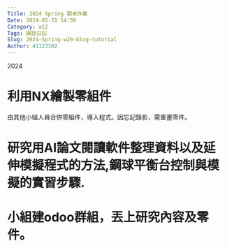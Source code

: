 ```yaml
---
Title: 2024 Spring 期末作業
Date: 2024-05-31 14:50
Category: w12
Tags: 網誌日記
Slug: 2024-Spring-w20-blog-tutorial
Author: 41123102
---
```


2024 

<!-- PELICAN_END_SUMMARY -->

# 利用NX繪製零組件
由其他小組人員合併零組件，導入程式。因忘記錄影，需重畫零件。
# 研究用AI論文閱讀軟件整理資料以及延伸模擬程式的方法,鋼球平衡台控制與模擬的實習步驟.
# 小組建odoo群組，丟上研究內容及零件。

